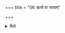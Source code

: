 +++
title = "06 ऋत्वे वा जायाम्"

+++

<details><summary>थिते</summary>

6. Or (he may approach) his wife at the time of her season.
</details>
